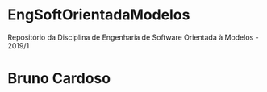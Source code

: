 # EngSoftOrientadaModelos
Repositório da Disciplina de Engenharia de Software Orientada à Modelos - 2019/1

# Bruno Cardoso
